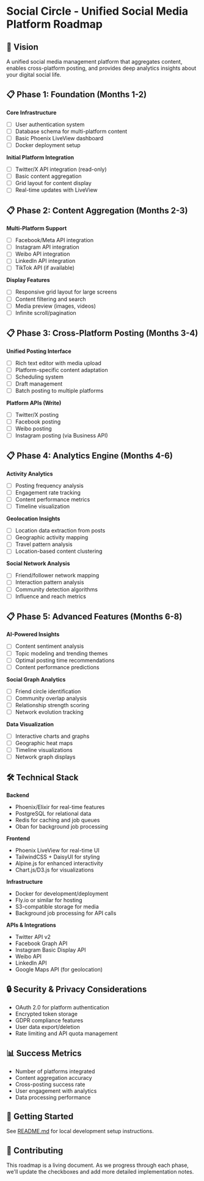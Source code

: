 # Social Circle - Unified Social Media Platform Roadmap

## 🎯 Vision
A unified social media management platform that aggregates content, enables cross-platform posting, and provides deep analytics insights about your digital social life.

## 📋 Phase 1: Foundation (Months 1-2)
**Core Infrastructure**
- [ ] User authentication system
- [ ] Database schema for multi-platform content
- [ ] Basic Phoenix LiveView dashboard
- [ ] Docker deployment setup

**Initial Platform Integration**
- [ ] Twitter/X API integration (read-only)
- [ ] Basic content aggregation
- [ ] Grid layout for content display
- [ ] Real-time updates with LiveView

## 📋 Phase 2: Content Aggregation (Months 2-3)
**Multi-Platform Support**
- [ ] Facebook/Meta API integration
- [ ] Instagram API integration
- [ ] Weibo API integration
- [ ] LinkedIn API integration
- [ ] TikTok API (if available)

**Display Features**
- [ ] Responsive grid layout for large screens
- [ ] Content filtering and search
- [ ] Media preview (images, videos)
- [ ] Infinite scroll/pagination

## 📋 Phase 3: Cross-Platform Posting (Months 3-4)
**Unified Posting Interface**
- [ ] Rich text editor with media upload
- [ ] Platform-specific content adaptation
- [ ] Scheduling system
- [ ] Draft management
- [ ] Batch posting to multiple platforms

**Platform APIs (Write)**
- [ ] Twitter/X posting
- [ ] Facebook posting
- [ ] Weibo posting
- [ ] Instagram posting (via Business API)

## 📋 Phase 4: Analytics Engine (Months 4-6)
**Activity Analytics**
- [ ] Posting frequency analysis
- [ ] Engagement rate tracking
- [ ] Content performance metrics
- [ ] Timeline visualization

**Geolocation Insights**
- [ ] Location data extraction from posts
- [ ] Geographic activity mapping
- [ ] Travel pattern analysis
- [ ] Location-based content clustering

**Social Network Analysis**
- [ ] Friend/follower network mapping
- [ ] Interaction pattern analysis
- [ ] Community detection algorithms
- [ ] Influence and reach metrics

## 📋 Phase 5: Advanced Features (Months 6-8)
**AI-Powered Insights**
- [ ] Content sentiment analysis
- [ ] Topic modeling and trending themes
- [ ] Optimal posting time recommendations
- [ ] Content performance predictions

**Social Graph Analytics**
- [ ] Friend circle identification
- [ ] Community overlap analysis
- [ ] Relationship strength scoring
- [ ] Network evolution tracking

**Data Visualization**
- [ ] Interactive charts and graphs
- [ ] Geographic heat maps
- [ ] Timeline visualizations
- [ ] Network graph displays

## 🛠 Technical Stack

**Backend**
- Phoenix/Elixir for real-time features
- PostgreSQL for relational data
- Redis for caching and job queues
- Oban for background job processing

**Frontend**
- Phoenix LiveView for real-time UI
- TailwindCSS + DaisyUI for styling
- Alpine.js for enhanced interactivity
- Chart.js/D3.js for visualizations

**Infrastructure**
- Docker for development/deployment
- Fly.io or similar for hosting
- S3-compatible storage for media
- Background job processing for API calls

**APIs & Integrations**
- Twitter API v2
- Facebook Graph API
- Instagram Basic Display API
- Weibo API
- LinkedIn API
- Google Maps API (for geolocation)

## 🔒 Security & Privacy Considerations
- OAuth 2.0 for platform authentication
- Encrypted token storage
- GDPR compliance features
- User data export/deletion
- Rate limiting and API quota management

## 📊 Success Metrics
- Number of platforms integrated
- Content aggregation accuracy
- Cross-posting success rate
- User engagement with analytics
- Data processing performance

## 🚀 Getting Started
See [README.md](./README.md) for local development setup instructions.

## 📝 Contributing
This roadmap is a living document. As we progress through each phase, we'll update the checkboxes and add more detailed implementation notes.